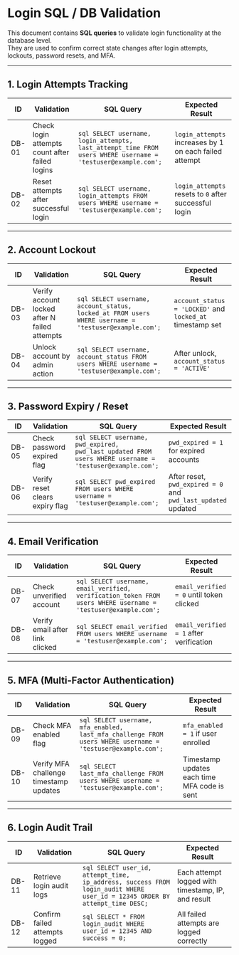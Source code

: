 # Login SQL / DB Validation

This document contains **SQL queries** to validate login functionality at the database level.  
They are used to confirm correct state changes after login attempts, lockouts, password resets, and MFA.  

---

## 1. Login Attempts Tracking

| ID       | Validation | SQL Query | Expected Result |
|----------|------------|-----------|-----------------|
| DB-01 | Check login attempts count after failed logins | ```sql SELECT username, login_attempts, last_attempt_time FROM users WHERE username = 'testuser@example.com'; ``` | `login_attempts` increases by 1 on each failed attempt |
| DB-02 | Reset attempts after successful login | ```sql SELECT username, login_attempts FROM users WHERE username = 'testuser@example.com'; ``` | `login_attempts` resets to `0` after successful login |

---

## 2. Account Lockout

| ID       | Validation | SQL Query | Expected Result |
|----------|------------|-----------|-----------------|
| DB-03 | Verify account locked after N failed attempts | ```sql SELECT username, account_status, locked_at FROM users WHERE username = 'testuser@example.com'; ``` | `account_status = 'LOCKED'` and `locked_at` timestamp set |
| DB-04 | Unlock account by admin action | ```sql SELECT username, account_status FROM users WHERE username = 'testuser@example.com'; ``` | After unlock, `account_status = 'ACTIVE'` |

---

## 3. Password Expiry / Reset

| ID       | Validation | SQL Query | Expected Result |
|----------|------------|-----------|-----------------|
| DB-05 | Check password expired flag | ```sql SELECT username, pwd_expired, pwd_last_updated FROM users WHERE username = 'testuser@example.com'; ``` | `pwd_expired = 1` for expired accounts |
| DB-06 | Verify reset clears expiry flag | ```sql SELECT pwd_expired FROM users WHERE username = 'testuser@example.com'; ``` | After reset, `pwd_expired = 0` and `pwd_last_updated` updated |

---

## 4. Email Verification

| ID       | Validation | SQL Query | Expected Result |
|----------|------------|-----------|-----------------|
| DB-07 | Check unverified account | ```sql SELECT username, email_verified, verification_token FROM users WHERE username = 'testuser@example.com'; ``` | `email_verified = 0` until token clicked |
| DB-08 | Verify email after link clicked | ```sql SELECT email_verified FROM users WHERE username = 'testuser@example.com'; ``` | `email_verified = 1` after verification |

---

## 5. MFA (Multi-Factor Authentication)

| ID       | Validation | SQL Query | Expected Result |
|----------|------------|-----------|-----------------|
| DB-09 | Check MFA enabled flag | ```sql SELECT username, mfa_enabled, last_mfa_challenge FROM users WHERE username = 'testuser@example.com'; ``` | `mfa_enabled = 1` if user enrolled |
| DB-10 | Verify MFA challenge timestamp updates | ```sql SELECT last_mfa_challenge FROM users WHERE username = 'testuser@example.com'; ``` | Timestamp updates each time MFA code is sent |

---

## 6. Login Audit Trail

| ID       | Validation | SQL Query | Expected Result |
|----------|------------|-----------|-----------------|
| DB-11 | Retrieve login audit logs | ```sql SELECT user_id, attempt_time, ip_address, success FROM login_audit WHERE user_id = 12345 ORDER BY attempt_time DESC; ``` | Each attempt logged with timestamp, IP, and result |
| DB-12 | Confirm failed attempts logged | ```sql SELECT * FROM login_audit WHERE user_id = 12345 AND success = 0; ``` | All failed attempts are logged correctly |
